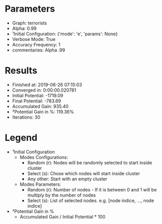 # Parameters
- Graph:                  terrorists
- Alpha:                  0.99
- ¹Initial Configuration: {'mode': 'e', 'params': None}
- Verbose Mode:           True
- Accuracy Frequency:     1
- commentaries:           Alpha .99

# Results
- Finished at:            2019-06-26 07:15:03
- Converged in:           0:00:00.020781
- Initial Potential:      -1719.09
- Final Potential:        -783.69
- Accumulated Gain:       935.40
- ²Potential Gain in %:   119.36%
- Iterations:             30

# Legend
- ¹Initial Configuration
  - Modes Configurations:
    - Random (r): Nodes will be randomly selected to start inside cluster
    - Select (s): Chose which nodes will start inside cluster
    - Any other:  Start with an empty cluster
  - Modes Parameters:
    - Random (r): Number of nodes - If it is between 0 and 1 will be multiply by the number of nodes
    - Select (s): List of selected nodes. e.g. [node indice, ..., node indice]
- ²Potential Gain in %
  - Accumulated Gain / Initial Potential * 100
